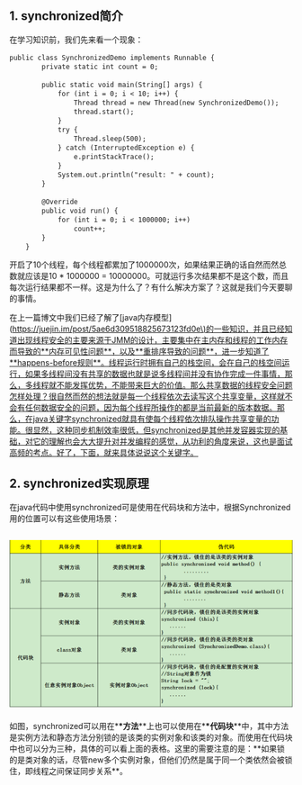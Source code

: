 ## 1. synchronized简介

在学习知识前，我们先来看一个现象：

```
public class SynchronizedDemo implements Runnable {
        private static int count = 0;

        public static void main(String[] args) {
            for (int i = 0; i < 10; i++) {
                Thread thread = new Thread(new SynchronizedDemo());
                thread.start();
            }
            try {
                Thread.sleep(500);
            } catch (InterruptedException e) {
                e.printStackTrace();
            }
            System.out.println("result: " + count);
        }

        @Override
        public void run() {
            for (int i = 0; i < 1000000; i++)
                count++;
        }
    }
```

开启了10个线程，每个线程都累加了1000000次，如果结果正确的话自然而然总数就应该是10 \* 1000000 = 10000000。可就运行多次结果都不是这个数，而且每次运行结果都不一样。这是为什么了？有什么解决方案了？这就是我们今天要聊的事情。

在上一篇博文中我们已经了解了\[java内存模型\]\([https://juejin.im/post/5ae6d309518825673123fd0e\)的一些知识，并且已经知道出现线程安全的主要来源于JMM的设计，主要集中在主内存和线程的工作内存而导致的\*\*内存可见性问题\*\*，以及\*\*重排序导致的问题\*\*，进一步知道了\*\*happens-before规则\*\*。线程运行时拥有自己的栈空间，会在自己的栈空间运行，如果多线程间没有共享的数据也就是说多线程间并没有协作完成一件事情，那么，多线程就不能发挥优势，不能带来巨大的价值。那么共享数据的线程安全问题怎样处理？很自然而然的想法就是每一个线程依次去读写这个共享变量，这样就不会有任何数据安全的问题，因为每个线程所操作的都是当前最新的版本数据。那么，在java关键字synchronized就具有使每个线程依次排队操作共享变量的功能。很显然，这种同步机制效率很低，但synchronized是其他并发容器实现的基础，对它的理解也会大大提升对并发编程的感觉，从功利的角度来说，这也是面试高频的考点。好了，下面，就来具体说说这个关键字。](https://juejin.im/post/5ae6d309518825673123fd0e%29的一些知识，并且已经知道出现线程安全的主要来源于JMM的设计，主要集中在主内存和线程的工作内存而导致的**内存可见性问题**，以及**重排序导致的问题**，进一步知道了**happens-before规则**。线程运行时拥有自己的栈空间，会在自己的栈空间运行，如果多线程间没有共享的数据也就是说多线程间并没有协作完成一件事情，那么，多线程就不能发挥优势，不能带来巨大的价值。那么共享数据的线程安全问题怎样处理？很自然而然的想法就是每一个线程依次去读写这个共享变量，这样就不会有任何数据安全的问题，因为每个线程所操作的都是当前最新的版本数据。那么，在java关键字synchronized就具有使每个线程依次排队操作共享变量的功能。很显然，这种同步机制效率很低，但synchronized是其他并发容器实现的基础，对它的理解也会大大提升对并发编程的感觉，从功利的角度来说，这也是面试高频的考点。好了，下面，就来具体说说这个关键字。)

## 2. synchronized实现原理

在java代码中使用synchronized可是使用在代码块和方法中，根据Synchronized用的位置可以有这些使用场景：

## ![](/assets/synchronized的使用场景.png)

如图，synchronized可以用在\***\*方法**\*\*上也可以使用在\***\*代码块**\*\*中，其中方法是实例方法和静态方法分别锁的是该类的实例对象和该类的对象。而使用在代码块中也可以分为三种，具体的可以看上面的表格。这里的需要注意的是：\*\*如果锁的是类对象的话，尽管new多个实例对象，但他们仍然是属于同一个类依然会被锁住，即线程之间保证同步关系\*\*。

## 



